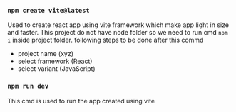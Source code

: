 ### `npm create vite@latest`
Used to create react app using vite framework which make app light in size and faster.
This project do not have node folder so we need to run cmd `npm i` inside project folder.
following steps to be done after this commd
- project name (xyz)
- select framework (React)
- select variant (JavaScript)

### `npm run dev`
This cmd is used to run the app created using vite
